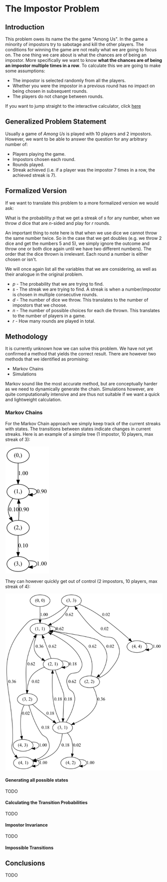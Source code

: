 # The Impostor Problem
## Introduction
This problem owes its name the the game "Among Us". In the game a minority of impostors try to sabotage and kill the other players. The conditions for winning the game are not really what we are going to focus on. The one thing we care about is what the chances are of being an impostor. More specifically we want to know **what the chances are of being an impostor multiple times in a row**. To calculate this we are going to make some assumptions:

- The impostor is selected randomly from all the players.
- Whether you were the impostor in a previous round has no impact on being chosen in subsequent rounds.
- The players do not change between rounds.

If you want to jump straight to the interactive calculator, click [here](https://the-impostor-streak-calculator.streamlit.app/)

## Generalized Problem Statement 
Usually a game of *Among Us* is played with 10 players and 2 impostors. However, we want to be able to answer the question for any arbitrary number of:

- Players playing the game.
- Impostors chosen each round.
- Rounds played.
- Streak achieved (i.e. if a player was the impostor 7 times in a row, the achieved streak is 7).

## Formalized Version
If we want to translate this problem to a more formalized version we would ask:

What is the probability $p$ that we get a streak of $s$ for any number, when we throw $d$ dice that are $n$-sided and play for $r$ rounds. 

An important thing to note here is that when we use dice we cannot throw the same number twice. So in the case that we get doubles (e.g. we throw 2 dice and get the numbers 5 and 5), we simply ignore the outcome and throw one or both dice again until we have two different numbers). The order that the dice thrown is irrelevant. Each round a number is either chosen or isn't.

We will once again list all the variables that we are considering, as well as their analogue in the original problem.

- $p$ - The probability that we are trying to find.
- $s$ - The streak we are trying to find. A streak is when a number/impostor is chosen in multiple consecutive rounds.
- $d$ - The number of dice we throw. This translates to the number of impostors that we choose. 
- $n$ - The number of possible choices for each die thrown. This translates to the number of players in a game.
- $r$ - How many rounds are played in total.

## Methodology
It is currently unknown how we can solve this problem. We have not yet confirmed a method that yields the correct result. There are however two methods that we identified as promising:

- Markov Chains
- Simulations

Markov sound like the most accurate method, but are conceptually harder as we need to dynamically generate the chain. Simulations however, are quite computationally intensive and are thus not suitable if we want a quick and lightweight calculation.

### Markov Chains
For the Markov Chain approach we simply keep track of the current streaks with states. The transitions between states indicate changes in current streaks. Here is an example of a simple tree (1 impostor, 10 players, max streak of 3):

![](Images/Simple%20chain.png)

They can however quickly get out of control (2 impostors, 10 players, max streak of 4):

![](Images/Complex%20chain.png)

#### Generating all possible states
TODO
#### Calculating the Transition Probabilities
TODO
#### Impostor Invariance
TODO
#### Impossible Transitions

## Conclusions
TODO
